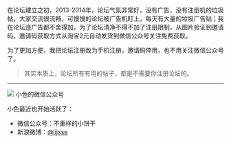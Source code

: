 在论坛建立之初，2013-2014年，论坛气氛非常好，没有广告，没有注册机的垃圾帖，大家交流很流畅，可慢慢的论坛被广告机盯上，每天有大量的垃圾广告贴；我在论坛连广告都不舍得加，为了论坛清净不得不加了注册限制，从图片验证到邀请码，邀请码获取方式从淘宝2元自动发货到微信公众号关注免费获取。

为了更加方便，我把论坛注册改为手机注册，邀请码停用，也不用关注微信公众号了。

>其实本质上，论坛所有有用的帖子，都是不需要你注册论坛的。

- - - - - -
![](./_image/2019-01-24/qrcode_for_gh_c8035e228fe3_258.jpg)
小色的微信公众号

小色最近也开始活跃了：
- 微信公众号：不重样的小饼干
- 新浪微博：[@lijxse](https://weibo.com/lijxse)

